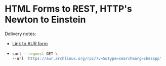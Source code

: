 # HTML Forms to REST, HTTP's Newton to Einstein

Delivery notes:

+ [Link to AUR form](https://aur.archlinux.org/packages/)
+ ```bash
  curl --request GET \
  --url 'https://aur.archlinux.org/rpc/?v=5&type=search&arg=chesspp'
  ```